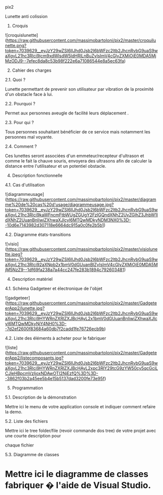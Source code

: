 pix2

Lunette anti colission

 
1. Croquis


![croquislunette] (https://raw.githubusercontent.com/massimobartoloni/pix2/master/croquilunette.png?token=7039629__eyJzY29wZSI6IlJhd0Jsb2I6bWFzc2ltb2JhcnRvbG9uaS9waXgyL21hc3Rlci9jcm9xdWlsdW5ldHRlLnBuZyIsImV4cGlyZXMiOjE0MDA5MjMzODJ9--7efec8da8c53b98f222e6a71086544e8a5ec63fa)
 
2. Cahier des charges 

2.1. Quoi ? 

Lunette permettant de prevenir son utilisateur par vibration de la proximité d'un obstacle face à lui.

 

2.2. Pourquoi ? 

Permet aux personnes aveugle de facilité leurs déplacement .
 

2.3. Pour qui ? 

Tous personnes souhaitant bénéficier de ce service mais notamment les personnes mal voyante.

 

2.4. Comment ? 

Ces lunettes seront associées d'un emmeteur/recepteur d'ultrason et comme le fait la chauve souris, envoyera des ultrasons afin de calculer la distance entre l'utilisateur et un potentiel obstacle.

 

4. Description fonctionnelle 

4.1. Cas d'utilisation 


![diagrammeusage] (https://raw.githubusercontent.com/massimobartoloni/pix2/master/diagramme%20de%20cas%20d'usage/diagrammeusage.jpg?token=7039629__eyJzY29wZSI6IlJhd0Jsb2I6bWFzc2ltb2JhcnRvbG9uaS9waXgyL21hc3Rlci9kaWFncmFtbWUgZGUgY2FzIGQndXNhZ2UvZGlhZ3JhbW1ldXNhZ2UuanBnIiwiZXhwaXJlcyI6MTQwMDkyNDM3NX0%3D--10d6e7143982d307118e6664dc915a0c0fe2b5b1)
 

4.2. Diagramme états-transitions 

![visio] (https://raw.githubusercontent.com/massimobartoloni/pix2/master/visiolunette.jpeg?token=7039629__eyJzY29wZSI6IlJhd0Jsb2I6bWFzc2ltb2JhcnRvbG9uaS9waXgyL21hc3Rlci92aXNpb2x1bmV0dGUuanBlZyIsImV4cGlyZXMiOjE0MDA5MjM5NzZ9--1df69fa238a7a44cc247fe283b1894c792603481)

4. Description matériel 

4.1. Schéma Gadgeteer et électronique de l'objet 


![gadgeteer] (https://raw.githubusercontent.com/massimobartoloni/pix2/master/GadgeteerApp2/lunette.jpg?token=7039629__eyJzY29wZSI6IlJhd0Jsb2I6bWFzc2ltb2JhcnRvbG9uaS9waXgyL21hc3Rlci9HYWRnZXRlZXJBcHAyL2x1bmV0dGUuanBnIiwiZXhwaXJlcyI6MTQwMDkyNjY4NH0%3D--7d2ef2600f83684a60db7f2cadd1fe76726ecb9b)
 

4.2. Liste des éléments à acheter pour le fabriquer 

![liste] (https://raw.githubusercontent.com/massimobartoloni/pix2/master/GadgeteerApp2/listecomposants.jpg?token=7039629__eyJzY29wZSI6IlJhd0Jsb2I6bWFzc2ltb2JhcnRvbG9uaS9waXgyL21hc3Rlci9HYWRnZXRlZXJBcHAyL2xpc3RlY29tcG9zYW50cy5qcGciLCJleHBpcmVzIjoxNDAwOTI2NjEzfQ%3D%3D--3862f03b2a45ee5b4e15b5137dad3200fe73e95f)



5. Programmation 

5.1. Description de la démonstration 

Mettre ici le menu de votre application console et indiquer comment refaire la demo. 

 

5.2. Liste des fichiers 

Mettre ici le tree folder/file (revoir commande dos tree) de votre projet avec une courte description pour 

chaque fichier 

 

5.3. Diagramme de classes 

Mettre ici le diagramme de classes fabriquer � l'aide de Visual Studio.
====
